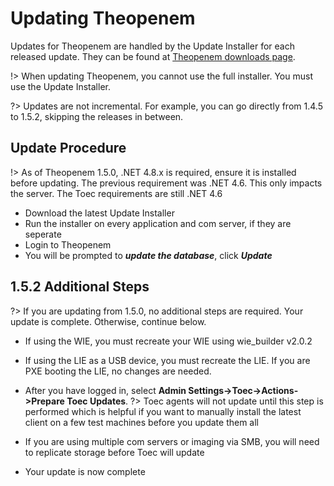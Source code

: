 # Updating Theopenem

Updates for Theopenem are handled by the Update Installer for each released update.  They can be found at [Theopenem downloads page](https://theopenem.com/downloads/).

!> When updating Theopenem, you cannot use the full installer.  You must use the Update Installer.

?> Updates are not incremental.  For example, you can go directly from 1.4.5 to 1.5.2, skipping the releases in between.

## Update Procedure
!> As of Theopenem 1.5.0, .NET 4.8.x is required, ensure it is installed before updating.  The previous requirement was .NET 4.6.  This only impacts the server.  The Toec requirements are still .NET 4.6
* Download the latest Update Installer
* Run the installer on every application and com server, if they are seperate
* Login to Theopenem
* You will be prompted to ***update the database***, click ***Update***

## 1.5.2 Additional Steps
?> If you are updating from 1.5.0, no additional steps are required.  Your update is complete.  Otherwise, continue below.

* If using the WIE, you must recreate your WIE using wie_builder v2.0.2
* If using the LIE as a USB device, you must recreate the LIE.  If you are PXE booting the LIE, no changes are needed.
* After you have logged in, select **Admin Settings->Toec->Actions->Prepare Toec Updates**.
?> Toec agents will not update until this step is performed which is helpful if you want to manually install the latest client on a few test machines before you update them all
* If you are using multiple com servers or imaging via SMB, you will need to replicate storage before Toec will update


* Your update is now complete